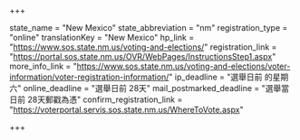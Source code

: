 +++

state_name = "New Mexico"
state_abbreviation = "nm"
registration_type = "online"
translationKey = "New Mexico"
hp_link = "https://www.sos.state.nm.us/voting-and-elections/"
registration_link = "https://portal.sos.state.nm.us/OVR/WebPages/InstructionsStep1.aspx"
more_info_link = "https://www.sos.state.nm.us/voting-and-elections/voter-information/voter-registration-information/"
ip_deadline = "選舉日前 的星期六"
online_deadline = "選舉日前 28天"
mail_postmarked_deadline = "選舉當日前 28天郵戳為憑"
confirm_registration_link = "https://voterportal.servis.sos.state.nm.us/WhereToVote.aspx"

+++
